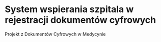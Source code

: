 # System wspierania szpitala w rejestracji dokumentów cyfrowych
Projekt z Dokumentów Cyfrowych w Medycynie
